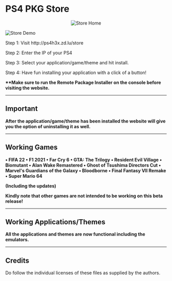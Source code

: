 # PS4 PKG Store

<p align="center">
<img alt="Store Home" src="https://raw.githubusercontent.com/upal212/pkg-store/main/store-home.png"/></p>
<img alt="Store Demo" src="https://raw.githubusercontent.com/upal212/pkg-store/main/store-demo.png"/></p>

<p>Step 1: Visit http://ps4h3x.zd.lu/store</p>

Step 2: Enter the IP of your PS4

Step 3: Select your application/game/theme and hit install.

Step 4: Have fun installing your application with a click of a button!

<b>**Make sure to run the Remote Package Installer on the console before visiting the website.</b>

----------

## Important

<b>After the application/game/theme has been installed the website will give you the option of uninstalling it as well.</b>

----------

## Working Games

<b>&bull; FIFA 22
&bull; F1 2021
&bull; Far Cry 6
&bull; GTA: The Trilogy
&bull; Resident Evil Village
&bull; Biomutant
&bull; Alan Wake Remastered
&bull; Ghost of Tsushima Directors Cut
&bull; Marvel's Guardians of the Galaxy
&bull; Bloodborne
&bull; Final Fantasy VII Remake
&bull; Super Mario 64</b>
<p><b>(Including the updates)</b></p>

<b>Kindly note that other games are not intended to be working on this beta release!</b>

----------

## Working Applications/Themes

<b>All the applications and themes are now functional including the emulators.</b>

----------

## Credits

Do follow the individual licenses of these files as supplied by the authors.
